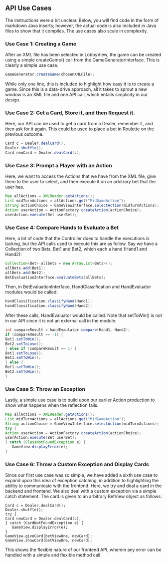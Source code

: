 ## API Use Cases

The instructions were a bit unclear. Below, you will find code in the form of markdown Java inserts; however,
the actual code is also included in Java files to show that it compiles. The use cases also scale in complexity.

### Use Case 1: Creating a Game

After an XML file has been selected in LobbyView, the game can be created using a simple createGame() call from the GameGeneratorInterface. This is clearly a simple use case.
```java
GameGenerator.createGame(chosenXMLFile);
```
While only one line, this is included to highlight how easy it is to create a game. Since this is a data-drive approach, all it takes
to sprout a new window is an XML file and one API call, which entails simplicity in our design.

### Use Case 2: Get a Card, Store it, and then Request it.
Here, our API can be used to get a card from a Dealer, remember it, and then ask for it again. This could be used to place a bet in Roulette on the previous outcome.
```java
Card c = Dealer.dealCard();
Dealer.shuffle();
Card newCard = Dealer.dealCard(c);
```

### Use Case 3: Prompt a Player with an Action
Here, we want to access the Actions that we have from the XML file, give them to the user to select,
and then execute it on an arbitrary bet that the user has.
```java
Map allActions = XMLReader.getActions();
List midTurnActions = allActions.get("MidGameAction");
String actionChoice = GameViewInterface.selectAction(midTurnActions);
Action userAction = ActionFactory.createAction(actionChoice);
userAction.execute(Bet userBet);
```

### Use Case 4: Compare Hands to Evaluate a Bet
Here, a lot of code that the Controller does to handle the executions is lacking, but the API calls
used to execute this are as follow. Say we have a Collection of two Bets, Bet1 and Bet2, which each a hand (Hand1 and Hand2):
```java
Collection<Bet> allBets = new ArrayList<Bets>();
allBets.add(Bet1);
allBets.add(Bet2);
BetEvaluationInterface.evaluateBets(allBets);
``` 
Then, in BetEvaluationInterface, HandClassification and HandEvaluator modules would be called:
```java
handClassification.classifyHand(Hand1);
handClassification.classifyHand(Hand2);
```
After these calls, HandEvaluator would be called. Note that setToWin() is not in our API since it is not
an external call in the module.
```java
int compareResult = handEvaulator.compare(Hand1, Hand2);
if (compareResult == -1) {
Bet1.setToWin();
Bet2.setToLose();
} else if (compareResult == 1) {
Bet1.setToLose();
Bet1.setToWin();
} else {
Bet1.setToWin();
Bet2.setToWin();
}
```

### Use Case 5: Throw an Exception

Lastly, a simple use case is to build upon our earlier Action production to show what happens
when the reflection fails.

```java
Map allActions = XMLReader.getActions();
List midTurnActions = allActions.get("MidGameAction");
String actionChoice = GameViewInterface.selectAction(midTurnActions);
try {
Action userAction = ActionFactory.createAction(actionChoice);
userAction.execute(Bet userBet);
} catch (ClassNotFoundException e) {
   GameView.displayError(e);
}
```

### Use Case 6: Throw a Custom Exception and Display Cards

Since our first use case was so simple, we have added a sixth use case to expand upon this idea of exception catching, in addition to highlighting the ability to communicate with the frontend.
Here, we try and deal a card in the backend and frontend. We also deal with a custom exception via a simple catch statement. The card is given to an arbitrary BetView object as follows:
```
Card c = Dealer.dealCard();
Dealer.shuffle();
try {
Card newCard = Dealer.dealCard(c);
} catch (CardNotFoundException e) {
   GameView.displayError(e);
}
GameView.giveCard(betViewOne, newCard);
GameView.showCard(betViewOne, newCard);
```

This shows the flexible nature of our frontend API, wherein any error can be handled with a simple and flexible method call.
